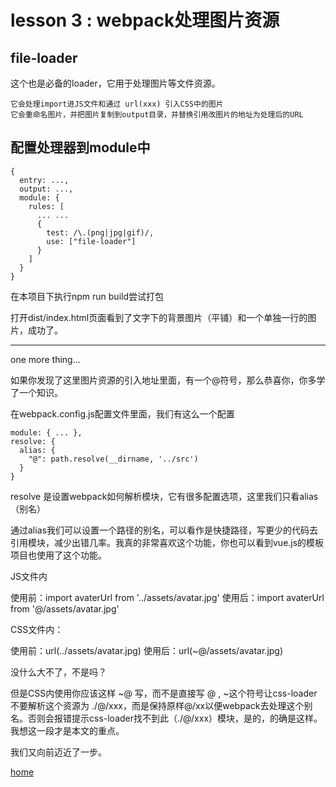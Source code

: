 # lesson 3 : webpack处理图片资源


## file-loader

这个也是必备的loader，它用于处理图片等文件资源。

```
它会处理import进JS文件和通过 url(xxx) 引入CSS中的图片
它会重命名图片，并把图片复制到output目录，并替换引用改图片的地址为处理后的URL
```

## 配置处理器到module中
```
{
  entry: ...,
  output: ...,
  module: {
    rules: [
      ... ...
      {
        test: /\.(png|jpg|gif)/,
        use: ["file-loader"]
      }
    ]
  }
}
```

在本项目下执行npm run build尝试打包

打开dist/index.html页面看到了文字下的背景图片（平铺）和一个单独一行的图片，成功了。

---
one more thing...

如果你发现了这里图片资源的引入地址里面，有一个@符号，那么恭喜你，你多学了一个知识。

在webpack.config.js配置文件里面，我们有这么一个配置

```
module: { ... },
resolve: {
  alias: {
    "@": path.resolve(__dirname, '../src')
  }
}
```
resolve 是设置webpack如何解析模块，它有很多配置选项，这里我们只看alias（别名）

通过alias我们可以设置一个路径的别名，可以看作是快捷路径，写更少的代码去引用模块，减少出错几率。我真的非常喜欢这个功能，你也可以看到vue.js的模板项目也使用了这个功能。

JS文件内

使用前：import avaterUrl from '../assets/avatar.jpg'
使用后：import avaterUrl from '@/assets/avatar.jpg'

CSS文件内：

使用前：url(../assets/avatar.jpg)
使用后：url(~@/assets/avatar.jpg)

没什么大不了，不是吗？

但是CSS内使用你应该这样 ~@ 写，而不是直接写 @ , ~这个符号让css-loader不要解析这个资源为 ./@/xxx，而是保持原样@/xx以便webpack去处理这个别名。否则会报错提示css-loader找不到此（./@/xxx）模块，是的，的确是这样。我想这一段才是本文的重点。

我们又向前迈近了一步。

[home](https://github.com/biggerV/webpack4-lesson)
